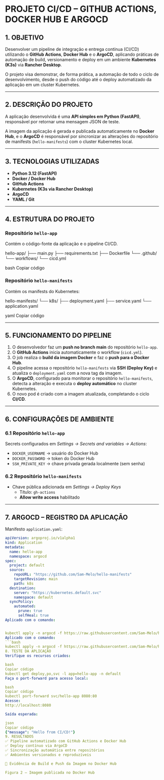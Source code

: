 # PROJETO CI/CD – GITHUB ACTIONS, DOCKER HUB E ARGOCD

## 1. OBJETIVO
Desenvolver um pipeline de integração e entrega contínua (CI/CD) utilizando o **GitHub Actions**, **Docker Hub** e o **ArgoCD**, aplicando práticas de automação de build, versionamento e deploy em um ambiente **Kubernetes (K3s)** via **Rancher Desktop**.

O projeto visa demonstrar, de forma prática, a automação de todo o ciclo de desenvolvimento, desde o push do código até o deploy automatizado da aplicação em um cluster Kubernetes.

---

## 2. DESCRIÇÃO DO PROJETO
A aplicação desenvolvida é uma **API simples em Python (FastAPI)**, responsável por retornar uma mensagem JSON de teste.

A imagem da aplicação é gerada e publicada automaticamente no **Docker Hub**, e o **ArgoCD** é responsável por sincronizar as alterações do repositório de manifests (`hello-manifests`) com o cluster Kubernetes local.

---

## 3. TECNOLOGIAS UTILIZADAS
- **Python 3.12 (FastAPI)**
- **Docker / Docker Hub**
- **GitHub Actions**
- **Kubernetes (K3s via Rancher Desktop)**
- **ArgoCD**
- **YAML / Git**

---

## 4. ESTRUTURA DO PROJETO

### Repositório `hello-app`
Contém o código-fonte da aplicação e o pipeline CI/CD.

hello-app/
├── main.py
├── requirements.txt
├── Dockerfile
└── .github/
└── workflows/
└── cicd.yml

bash
Copiar código

### Repositório `hello-manifests`
Contém os manifests do Kubernetes:

hello-manifests/
└── k8s/
├── deployment.yaml
├── service.yaml
└── application.yaml

yaml
Copiar código

---

## 5. FUNCIONAMENTO DO PIPELINE

1. O desenvolvedor faz um **push no branch main** do repositório `hello-app`.  
2. O **GitHub Actions** inicia automaticamente o workflow (`cicd.yml`).  
3. O job realiza o **build da imagem Docker** e faz o **push para o Docker Hub**.  
4. O pipeline acessa o repositório `hello-manifests` via **SSH (Deploy Key)** e atualiza o `deployment.yaml` com a nova tag da imagem.  
5. O **ArgoCD**, configurado para monitorar o repositório `hello-manifests`, detecta a alteração e executa o **deploy automático** no cluster Kubernetes.  
6. O novo pod é criado com a imagem atualizada, completando o ciclo **CI/CD**.

---

## 6. CONFIGURAÇÕES DE AMBIENTE

### 6.1 Repositório `hello-app`
Secrets configurados em *Settings → Secrets and variables → Actions*:
- `DOCKER_USERNAME` → usuário do Docker Hub  
- `DOCKER_PASSWORD` → token do Docker Hub  
- `SSH_PRIVATE_KEY` → chave privada gerada localmente (sem senha)

### 6.2 Repositório `hello-manifests`
- Chave pública adicionada em *Settings → Deploy Keys*  
  - Título: `gh-actions`
  - **Allow write access** habilitado

---

## 7. ARGOCD – REGISTRO DA APLICAÇÃO

Manifesto `application.yaml`:

```yaml
apiVersion: argoproj.io/v1alpha1
kind: Application
metadata:
  name: hello-app
  namespace: argocd
spec:
  project: default
  source:
    repoURL: "https://github.com/Sam-Melo/hello-manifests"
    targetRevision: main
    path: k8s
  destination:
    server: "https://kubernetes.default.svc"
    namespace: default
  syncPolicy:
    automated:
      prune: true
      selfHeal: true
Aplicado com o comando:


kubectl apply -n argocd -f https://raw.githubusercontent.com/Sam-Melo/hello-manifests/main/k8s/application.yaml
Aplicado com o comando:
```bash
kubectl apply -n argocd -f https://raw.githubusercontent.com/Sam-Melo/hello-manifests/main/k8s/application.yaml
8. TESTE DA APLICAÇÃO
Verifique os recursos criados:

bash
Copiar código
kubectl get deploy,po,svc -l app=hello-app -n default
Faça o port-forward para acesso local:

bash
Copiar código
kubectl port-forward svc/hello-app 8080:80
Acesse:
http://localhost:8080

Saída esperada:

json
Copiar código
{"message": "Hello from CI/CD!"}
9. RESULTADOS
✅ Pipeline automatizado com GitHub Actions e Docker Hub
✅ Deploy contínuo via ArgoCD
✅ Sincronização automática entre repositórios
✅ Ambientes versionados e reproduzíveis

📸 Evidência de Build e Push da Imagem no Docker Hub

Figura 2 – Imagem publicada no Docker Hub
